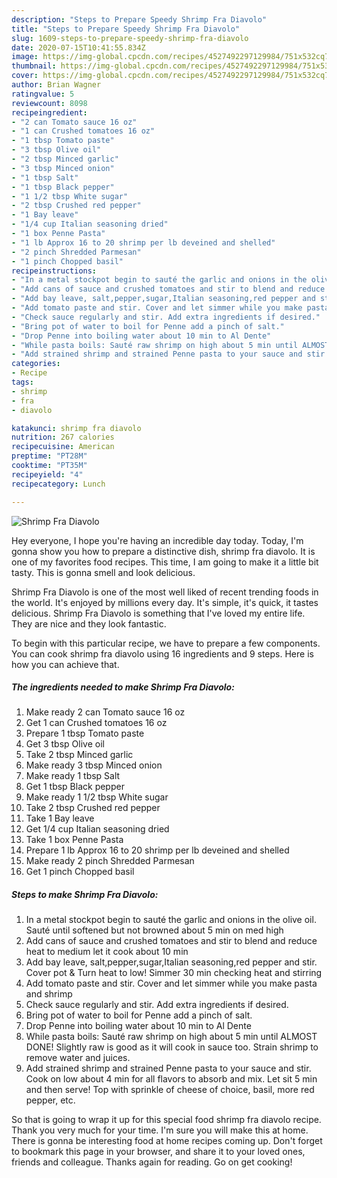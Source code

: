 ```yaml
---
description: "Steps to Prepare Speedy Shrimp Fra Diavolo"
title: "Steps to Prepare Speedy Shrimp Fra Diavolo"
slug: 1609-steps-to-prepare-speedy-shrimp-fra-diavolo
date: 2020-07-15T10:41:55.834Z
image: https://img-global.cpcdn.com/recipes/4527492297129984/751x532cq70/shrimp-fra-diavolo-recipe-main-photo.jpg
thumbnail: https://img-global.cpcdn.com/recipes/4527492297129984/751x532cq70/shrimp-fra-diavolo-recipe-main-photo.jpg
cover: https://img-global.cpcdn.com/recipes/4527492297129984/751x532cq70/shrimp-fra-diavolo-recipe-main-photo.jpg
author: Brian Wagner
ratingvalue: 5
reviewcount: 8098
recipeingredient:
- "2 can Tomato sauce 16 oz"
- "1 can Crushed tomatoes 16 oz"
- "1 tbsp Tomato paste"
- "3 tbsp Olive oil"
- "2 tbsp Minced garlic"
- "3 tbsp Minced onion"
- "1 tbsp Salt"
- "1 tbsp Black pepper"
- "1 1/2 tbsp White sugar"
- "2 tbsp Crushed red pepper"
- "1 Bay leave"
- "1/4 cup Italian seasoning dried"
- "1 box Penne Pasta"
- "1 lb Approx 16 to 20 shrimp per lb deveined and shelled"
- "2 pinch Shredded Parmesan"
- "1 pinch Chopped basil"
recipeinstructions:
- "In a metal stockpot begin to sauté the garlic and onions in the olive oil. Sauté until  softened but not browned about 5 min on med high"
- "Add cans of sauce and crushed tomatoes and stir to blend and reduce heat to medium let it cook about 10 min"
- "Add bay leave, salt,pepper,sugar,Italian seasoning,red pepper and stir. Cover pot &amp; Turn heat to low! Simmer 30 min checking heat and stirring"
- "Add tomato paste and stir. Cover and let simmer while you make pasta and shrimp"
- "Check sauce regularly and stir. Add extra ingredients if desired."
- "Bring pot of water to boil for Penne add a pinch of salt."
- "Drop Penne into boiling water about 10 min to Al Dente"
- "While pasta boils: Sauté raw shrimp on high about 5 min until ALMOST DONE! Slightly raw is good as it will cook in sauce too. Strain shrimp to remove water and juices."
- "Add strained shrimp and strained Penne pasta to your sauce and stir. Cook on low about 4 min for all flavors to absorb and mix. Let sit 5 min and then serve! Top with sprinkle of cheese of choice, basil, more red pepper, etc."
categories:
- Recipe
tags:
- shrimp
- fra
- diavolo

katakunci: shrimp fra diavolo 
nutrition: 267 calories
recipecuisine: American
preptime: "PT28M"
cooktime: "PT35M"
recipeyield: "4"
recipecategory: Lunch

---
```



![Shrimp Fra Diavolo](https://img-global.cpcdn.com/recipes/4527492297129984/751x532cq70/shrimp-fra-diavolo-recipe-main-photo.jpg)

Hey everyone, I hope you're having an incredible day today. Today, I'm gonna show you how to prepare a distinctive dish, shrimp fra diavolo. It is one of my favorites food recipes. This time, I am going to make it a little bit tasty. This is gonna smell and look delicious.



Shrimp Fra Diavolo is one of the most well liked of recent trending foods in the world. It's enjoyed by millions every day. It's simple, it's quick, it tastes delicious. Shrimp Fra Diavolo is something that I've loved my entire life. They are nice and they look fantastic.


To begin with this particular recipe, we have to prepare a few components. You can cook shrimp fra diavolo using 16 ingredients and 9 steps. Here is how you can achieve that.

<!--inarticleads1-->

##### The ingredients needed to make Shrimp Fra Diavolo:

1. Make ready 2 can Tomato sauce 16 oz
1. Get 1 can Crushed tomatoes 16 oz
1. Prepare 1 tbsp Tomato paste
1. Get 3 tbsp Olive oil
1. Take 2 tbsp Minced garlic
1. Make ready 3 tbsp Minced onion
1. Make ready 1 tbsp Salt
1. Get 1 tbsp Black pepper
1. Make ready 1 1/2 tbsp White sugar
1. Take 2 tbsp Crushed red pepper
1. Take 1 Bay leave
1. Get 1/4 cup Italian seasoning dried
1. Take 1 box Penne Pasta
1. Prepare 1 lb Approx 16 to 20 shrimp per lb deveined and shelled
1. Make ready 2 pinch Shredded Parmesan
1. Get 1 pinch Chopped basil




<!--inarticleads2-->

##### Steps to make Shrimp Fra Diavolo:

1. In a metal stockpot begin to sauté the garlic and onions in the olive oil. Sauté until  softened but not browned about 5 min on med high
1. Add cans of sauce and crushed tomatoes and stir to blend and reduce heat to medium let it cook about 10 min
1. Add bay leave, salt,pepper,sugar,Italian seasoning,red pepper and stir. Cover pot &amp; Turn heat to low! Simmer 30 min checking heat and stirring
1. Add tomato paste and stir. Cover and let simmer while you make pasta and shrimp
1. Check sauce regularly and stir. Add extra ingredients if desired.
1. Bring pot of water to boil for Penne add a pinch of salt.
1. Drop Penne into boiling water about 10 min to Al Dente
1. While pasta boils: Sauté raw shrimp on high about 5 min until ALMOST DONE! Slightly raw is good as it will cook in sauce too. Strain shrimp to remove water and juices.
1. Add strained shrimp and strained Penne pasta to your sauce and stir. Cook on low about 4 min for all flavors to absorb and mix. Let sit 5 min and then serve! Top with sprinkle of cheese of choice, basil, more red pepper, etc.




So that is going to wrap it up for this special food shrimp fra diavolo recipe. Thank you very much for your time. I'm sure you will make this at home. There is gonna be interesting food at home recipes coming up. Don't forget to bookmark this page in your browser, and share it to your loved ones, friends and colleague. Thanks again for reading. Go on get cooking!
